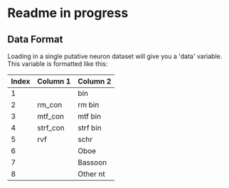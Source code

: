 # Readme in progress 

## Data Format
Loading in a single putative neuron dataset will give you a 'data' variable. This variable is formatted like this:

| Index | Column 1  | Column 2 |
|-------|-----------|----------|
| 1     |           | bin      |
| 2     | rm_con    | rm bin   |
| 3     | mtf_con   | mtf bin  |
| 4     | strf_con  | strf bin |
| 5     | rvf       | schr     |
| 6     |           | Oboe        |
| 7     |           | Bassoon     |
| 8     |           | Other nt    |
